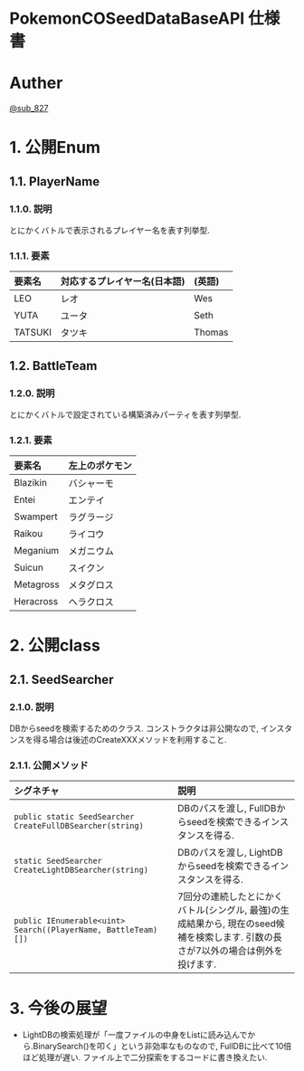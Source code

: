 # PokemonCOSeedDataBaseAPI 仕様書
# Auther
[@sub_827](https://twitter.com/sub_827)

# 1. 公開Enum
## 1.1. PlayerName
### 1.1.0. 説明
とにかくバトルで表示されるプレイヤー名を表す列挙型.

### 1.1.1. 要素
|要素名|対応するプレイヤー名(日本語)|(英語)|
|:-|:-|:-|
|LEO|レオ|Wes|
|YUTA|ユータ|Seth|
|TATSUKI|タツキ|Thomas|

## 1.2. BattleTeam
### 1.2.0. 説明
とにかくバトルで設定されている構築済みパーティを表す列挙型.

### 1.2.1. 要素
|要素名|左上のポケモン|
|:-|:-|
|Blazikin|バシャーモ|
|Entei|エンテイ|
|Swampert|ラグラージ|
|Raikou|ライコウ|
|Meganium|メガニウム|
|Suicun|スイクン|
|Metagross|メタグロス|
|Heracross|ヘラクロス|

# 2. 公開class
## 2.1. SeedSearcher
### 2.1.0. 説明
DBからseedを検索するためのクラス. 
コンストラクタは非公開なので, インスタンスを得る場合は後述のCreateXXXメソッドを利用すること.

### 2.1.1. 公開メソッド
|シグネチャ|説明|
|:-|:-|
|`public static SeedSearcher CreateFullDBSearcher(string)`| DBのパスを渡し, FullDBからseedを検索できるインスタンスを得る. |
|`static SeedSearcher CreateLightDBSearcher(string)`| DBのパスを渡し, LightDBからseedを検索できるインスタンスを得る. |
|`public IEnumerable<uint> Search((PlayerName, BattleTeam)[])`| 7回分の連続したとにかくバトル(シングル, 最強)の生成結果から, 現在のseed候補を検索します. 引数の長さが7以外の場合は例外を投げます. |

# 3. 今後の展望
- LightDBの検索処理が「一度ファイルの中身をListに読み込んでから.BinarySearch()を叩く」という非効率なものなので, FullDBに比べて10倍ほど処理が遅い. ファイル上で二分探索をするコードに書き換えたい.